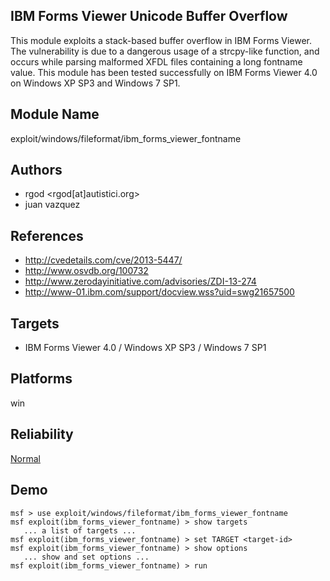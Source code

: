 ## IBM Forms Viewer Unicode Buffer Overflow

This module exploits a stack-based buffer overflow in IBM 
Forms Viewer. The vulnerability is due to a dangerous usage 
of a strcpy-like function, and occurs while parsing 
malformed XFDL files containing a long fontname value. This 
module has been tested successfully on IBM Forms Viewer 4.0 
on Windows XP SP3 and Windows 7 SP1.


## Module Name
exploit/windows/fileformat/ibm_forms_viewer_fontname

## Authors
* rgod <rgod[at]autistici.org>
* juan vazquez


## References
* http://cvedetails.com/cve/2013-5447/
* http://www.osvdb.org/100732
* http://www.zerodayinitiative.com/advisories/ZDI-13-274
* http://www-01.ibm.com/support/docview.wss?uid=swg21657500



## Targets
* IBM Forms Viewer 4.0 / Windows XP SP3 / Windows 7 SP1


## Platforms
win

## Reliability
[Normal](https://github.com/rapid7/metasploit-framework/wiki/Exploit-Ranking)

## Demo

```
msf > use exploit/windows/fileformat/ibm_forms_viewer_fontname
msf exploit(ibm_forms_viewer_fontname) > show targets
   ... a list of targets ...
msf exploit(ibm_forms_viewer_fontname) > set TARGET <target-id>
msf exploit(ibm_forms_viewer_fontname) > show options
   ... show and set options ...
msf exploit(ibm_forms_viewer_fontname) > run
```
    
    